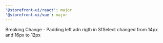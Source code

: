 ```yaml
---
'@storefront-ui/react': major
'@storefront-ui/vue': major
---
```


Breaking Change - Padding left adn rigth in SfSelect changed from 14px and 16px to 12px
